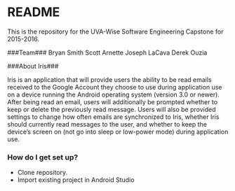 # README #

This is the repository for the UVA-Wise Software Engineering Capstone for 2015-2016. 

###Team###
Bryan Smith
Scott Arnette
Joseph LaCava
Derek Ouzia

###About Iris###

Iris is an application that will provide users the ability to be read emails received to the Google Account they choose to use during application use on a device running the Android operating system (version 3.0 or newer). After being read an email, users will additionally be prompted whether to keep or delete the previously read message. Users will also be provided settings to change how often emails are synchronized to Iris, whether Iris should currently read messages to the user, and whether to keep the device’s screen on (not go into sleep or low-power mode) during application use.

### How do I get set up? ###

* Clone repository.
* Import existing project in Android Studio